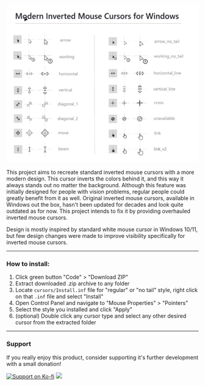 <img src="./screenshots/all_cursors_with_title.png">

This project aims to recreate standard inverted mouse cursors with a more modern design. This cursor inverts the colors behind it, and this way it always stands out no matter the background. Although this feature was initially designed for people with vision problems, regular people could greatly benefit from it as well. Original inverted mouse cursors, available in Windows out the box, hasn't been updated for decades and look quite outdated as for now. This project intends to fix it by providing overhauled inverted mouse cursors. 

Design is mostly inspired by standard white mouse cursor in Windows 10/11, but few design changes were made to improve visibility specifically for inverted mouse cursors. 

---

### How to install: 
1. Click green button "Code" > "Download ZIP"
2. Extract downloaded .zip archive to any folder
3. Locate `cursors/Install.inf` file for "regular" or "no tail" style, right click on that `.inf` file and select "Install"
3. Open Control Panel and navigate to "Mouse Properties" > "Pointers"
4. Select the style you installed and click "Apply"
5. (optional) Double click any cursor type and select any other desired cursor from the extracted folder

---

### Support
If you really enjoy this product, consider supporting it's further development with a small donation! 

<a href="https://ko-fi.com/emvaized"><img src="https://user-images.githubusercontent.com/7586345/125668092-55af2a45-aa7d-4795-93ed-de0a9a2828c5.png" alt="Support on Ko-fi" width="15%" height="20%"></a>    <a href="https://www.paypal.com/donate/?business=2KDNGXNUVZW7N&no_recurring=0&currency_code=USD"><img src="https://www.paypalobjects.com/en_US/DK/i/btn/btn_donateCC_LG.gif" height="35"/></a> 
